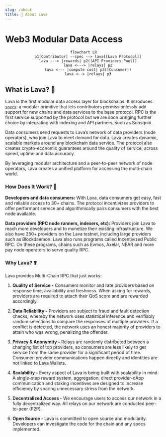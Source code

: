 ```yaml
---
slug: /about
title: 🌋 About Lava
---
```


# Web3 Modular Data Access

<center>

```mermaid
flowchart LR
    p1[Contributor] --spec --> lava[[Lava Protocol]]
    lava ---> |rewards| p2((API Providers Pool))
    lava <---> |relays| p2
    lava <--- |compute cost| p3([Consumer])
    lava <--> |relays| p3
```
</center>

## What is Lava? 🌋

Lava is the first modular data access layer for blockchains. It introduces [`specs`](/spec): a modular primitive that lets contributors permissionlessly add support for new chains and data services to the base protocol. RPC is the first service supported by the protocol but we are soon bringing further choice by integrating with indexing and API partners, such as Subsquid. 

Data consumers send requests to Lava’s network of data providers (node operators), who join Lava to meet demand for data. Lava creates dynamic, scalable markets around any blockchain data service. The protocol also creates crypto-economic guarantees around the quality of service, across speed, uptime and data accuracy. 

By leveraging modular architecture and a peer-to-peer network of node operators, Lava creates a unified platform for accessing the multi-chain world.


### How Does It Work? 🔩

**Developers and data consumers:** 
With Lava, data consumers get easy, fast and reliable access to 30+ chains. The protocol incentivizes providers to offer performant service and algorithmically pairs consumers with the best node available.

**Data providers (RPC node runners, indexers, etc):**
Providers join Lava to reach more developers and to monetize their existing infrastructure. We also have 250+ providers on the Lava testnet, including large providers such as Blockdaemon. Lava also runs programs called Incentivized Public RPC. On these programs, chains such as Evmos, Axelar, NEAR and more pay node operators to serve quality RPC. 


### Why Lava? ❣️

 Lava provides Multi-Chain RPC that just works:

1. **Quality of Service -** Consumers monitor and rate providers based on response time, availability and freshness. When asking for rewards, providers are required to attach their QoS score and are rewarded accordingly.

2. **Data Reliability -** Providers are subject to fraud and fault detection checks, whereby the network uses statistical inference and verifiably random selections to compare the responses of multiple providers. If a conflict is detected, the network uses an honest majority of providers to attain who was wrong, penalizing the offender.

3. **Privacy & Anonymity -** Relays are randomly distributed between a changing list of top providers, so consumers are less likely to get service from the same provider for a significant period of time. Consumer-provider communications happen directly and identities are not linked to Lava Wallets.

4. **Scalability -** Every aspect of Lava is being built with scalability in mind. A single-step reward system, aggregation, direct provider-dApp communication and staking incentives are designed to increase efficiency by sparing unnecessary stress from the network.

5. **Decentralized Access -** We encourage users to access our network in a fully decentralized way. All relays on our network are conducted peer-to-peer (P2P).

6. **Open Source -** Lava is committed to open source and modularity. Developers can investigate the code for the chain and any specs implemented.
